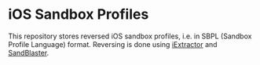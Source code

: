# iOS Sandbox Profiles

This repository stores reversed iOS sandbox profiles, i.e. in SBPL (Sandbox Profile Language) format. Reversing is done using [iExtractor](https://github.com/malus-security/iextractor) and [SandBlaster](https://github.com/malus-security/sandblaster).

